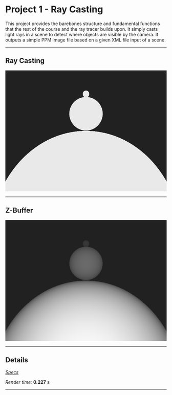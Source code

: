 Project 1 - Ray Casting
=======================

This project provides the barebones structure and fundamental functions that the rest of the course and the ray tracer builds upon. It simply casts light rays in a scene to detect where objects are visible by the camera. It outputs a simple PPM image file based on a given XML file input of a scene.


- - -


Ray Casting
-----------

![](images/prj1/ray-casting.jpg)

- - -

Z-Buffer
--------

![](images/prj1/z-buffer.jpg)

- - -

Details
-------

[*Specs*](specs.html)

*Render time:* **0.227** s

- - -
